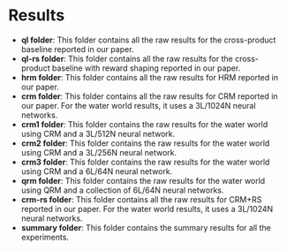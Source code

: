 # Results

* **ql folder**: This folder contains all the raw results for the cross-product baseline reported in our paper.
* **ql-rs folder**: This folder contains all the raw results for the cross-product baseline with reward shaping reported in our paper.
* **hrm folder**: This folder contains all the raw results for HRM reported in our paper.
* **crm folder**: This folder contains all the raw results for CRM reported in our paper. For the water world results, it uses a 3L/1024N neural networks.
* **crm1 folder**: This folder contains the raw results for the water world using CRM and a 3L/512N neural network.
* **crm2 folder**: This folder contains the raw results for the water world using CRM and a 3L/256N neural network.
* **crm3 folder**: This folder contains the raw results for the water world using CRM and a 6L/64N neural network.
* **qrm folder**: This folder contains the raw results for the water world using QRM and a collection of 6L/64N neural networks.
* **crm-rs folder**: This folder contains all the raw results for CRM+RS reported in our paper. For the water world results, it uses a 3L/1024N neural networks.
* **summary folder**: This folder contains the summary results for all the experiments.